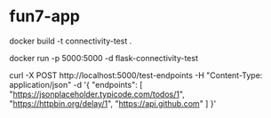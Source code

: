# fun7-app
docker build -t connectivity-test .

docker run -p 5000:5000 -d flask-connectivity-test

curl -X POST http://localhost:5000/test-endpoints -H "Content-Type: application/json" -d '{
  "endpoints": [
    "https://jsonplaceholder.typicode.com/todos/1",
    "https://httpbin.org/delay/1",
    "https://api.github.com"
  ]
}'

